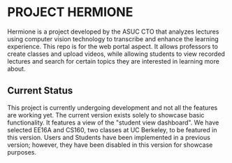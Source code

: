 # PROJECT HERMIONE
Hermione is a project developed by the ASUC CTO that analyzes lectures using computer vision technology to transcribe and enhance the learning experience. This repo is for the web portal aspect. It allows professors to create classes and upload videos, while allowing students to view recorded lectures and search for certain topics they are interested in learning more about. 

## Current Status
This project is currently undergoing development and not all the features are working yet. The current version exists solely to showcase basic functionality. It features a view of the "student view dashboard". We have selected EE16A and CS160, two classes at UC Berkeley, to be featured in this version. Users and Students have been implemented in a previous version; however, they have been disabled in this version for showcase purposes.

